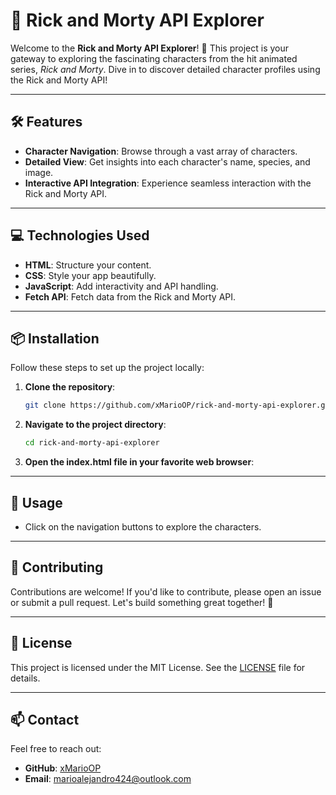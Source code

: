# 🚀 Rick and Morty API Explorer

Welcome to the **Rick and Morty API Explorer**! 🌌 This project is your gateway to exploring the fascinating characters from the hit animated series, *Rick and Morty*. Dive in to discover detailed character profiles using the Rick and Morty API!

---

## 🛠 Features
- **Character Navigation**: Browse through a vast array of characters.
- **Detailed View**: Get insights into each character's name, species, and image.
- **Interactive API Integration**: Experience seamless interaction with the Rick and Morty API.

---

## 💻 Technologies Used
- **HTML**: Structure your content.
- **CSS**: Style your app beautifully.
- **JavaScript**: Add interactivity and API handling.
- **Fetch API**: Fetch data from the Rick and Morty API.

---

## 📦 Installation
Follow these steps to set up the project locally:

1. **Clone the repository**:
   ```bash
   git clone https://github.com/xMarioOP/rick-and-morty-api-explorer.git

2. **Navigate to the project directory**:
   ```bash
   cd rick-and-morty-api-explorer

3. **Open the index.html file in your favorite web browser**:
 
---

## 🚀 Usage
- Click on the navigation buttons to explore the characters.

---

## 🤝 Contributing
Contributions are welcome! If you'd like to contribute, please open an issue or submit a pull request. Let's build something great together! 🙌

---

## 📜 License
This project is licensed under the MIT License. See the [LICENSE](LICENSE) file for details.

---

## 📫 Contact
Feel free to reach out:
- **GitHub**: [xMarioOP](https://github.com/xMarioOP)
- **Email**: [marioalejandro424@outlook.com](mailto:marioalejandro424@outlook.com)

